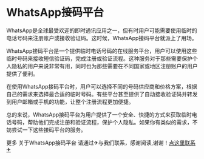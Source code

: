 # WhatsApp接码平台

WhatsApp是全球最受欢迎的即时通讯应用之一，但有时用户可能需要使用临时的电话号码来注册账户或接收验证码。这时候，WhatsApp接码平台就派上了用场。

WhatsApp接码平台是一个提供临时电话号码的在线服务平台，用户可以使用这些临时号码来接收短信验证码，完成注册或验证流程。这种服务对于那些需要保护个人隐私的用户来说非常有用，同时也为那些需要在不同国家或地区注册账户的用户提供了便利。

在使用WhatsApp接码平台时，用户可以选择不同的号码供应商和价格方案，根据自己的需求来选择最合适的临时号码。有些平台甚至提供了自动接收验证码并转发到用户邮箱或手机的功能，让整个注册流程更加便捷。

总的来说，WhatsApp接码平台为用户提供了一个安全、快捷的方式来获取临时电话号码，帮助他们完成注册和验证流程，保护个人隐私。如果你有类似的需求，不妨尝试一下这些接码平台的服务。

更多 关于WhatsApp接码平台 请通过✈与我们联系，感谢阅读,谢谢！[点这里联系✈](https://lm.k02.cc)